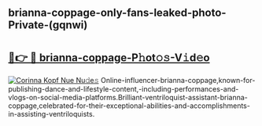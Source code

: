 ## brianna-coppage-only-fans​-leaked-photo​-Private-(gqnwi)


# <h2><a href="https://mediaupload.pro?title=brianna-coppage&ref=git">🔗👉 🔴 brianna-coppage-P𝚑ot𝚘𝚜-V𝚒d𝚎o</a></h2>

[![Corinna Kopf Nue Nu𝚍e𝚜](https://i.imgur.com/0qMVB7G.gif)](https://mediaupload.pro?title=brianna-coppage&ref=git)
Online-influencer-brianna-coppage,known-for-publishing-dance-and-lifestyle-content,-including-performances-and-vlogs-on-social-media-platforms.Brilliant-ventriloquist-assistant-brianna-coppage,celebrated-for-their-exceptional-abilities-and-accomplishments-in-assisting-ventriloquists.  